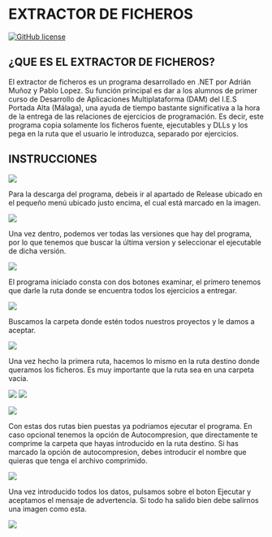 # EXTRACTOR DE FICHEROS

[![GitHub license](https://img.shields.io/github/license/ElAdrixHD/ExtractorFicheros.svg)](https://github.com/ElAdrixHD/ExtractorFicheros/blob/master/LICENSE)
  
## ¿QUE ES EL EXTRACTOR DE FICHEROS?

El extractor de ficheros es un programa desarrollado en .NET por Adrián Muñoz y Pablo Lopez. Su función principal es dar a los alumnos de primer curso de Desarrollo de Aplicaciones Multiplataforma (DAM) del I.E.S Portada Alta (Málaga), una ayuda de tiempo bastante significativa a la hora de la entrega de las relaciones de ejercicios de programación. Es decir, este programa copia solamente los ficheros fuente, ejecutables y DLLs y los pega en la ruta que el usuario le introduzca, separado por ejercicios.

## INSTRUCCIONES

![](https://adrianmmudarra.es/wp-content/uploads/2018/08/Instruccion0.png)

Para la descarga del programa, debeis ir al apartado de Release ubicado en el pequeño menú ubicado justo encima, el cual está marcado en la imagen.

![](https://adrianmmudarra.es/wp-content/uploads/2018/08/Instruccion00.png)

Una vez dentro, podemos ver todas las versiones que hay del programa, por lo que tenemos que buscar la última version y seleccionar el ejecutable de dicha versión.

![](https://adrianmmudarra.es/wp-content/uploads/2018/08/Instruccion2.png)

El programa iniciado consta con dos botones examinar, el primero tenemos que darle la ruta donde se encuentra todos los ejercicios a entregar.

![](https://adrianmmudarra.es/wp-content/uploads/2018/08/Instruccion3.png)

Buscamos la carpeta donde estén todos nuestros proyectos y le damos a aceptar.

![](https://adrianmmudarra.es/wp-content/uploads/2018/08/Instruccion4.png)

Una vez hecho la primera ruta, hacemos lo mismo en la ruta destino donde queramos los ficheros. Es muy importante que la ruta sea en una carpeta vacia.

![](https://adrianmmudarra.es/wp-content/uploads/2018/08/Instruccion5.png) ![](https://adrianmmudarra.es/wp-content/uploads/2018/08/Instruccion6.png)

![](https://adrianmmudarra.es/wp-content/uploads/2018/08/Instruccion7.png)

Con estas dos rutas bien puestas ya podriamos ejecutar el programa. En caso opcional tenemos la opción de Autocompresion, que directamente te comprime la carpeta que hayas introducido en la ruta destino. Si has marcado la opción de autocompresion, debes introducir el nombre que quieras que tenga el archivo comprimido.

![](https://adrianmmudarra.es/wp-content/uploads/2018/08/Instruccion8.png)

Una vez introducido todos los datos, pulsamos sobre el boton Ejecutar y aceptamos el mensaje de advertencia.
Si todo ha salido bien debe salirnos una imagen como esta.

![](https://adrianmmudarra.es/wp-content/uploads/2018/08/Instruccion10.png)